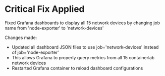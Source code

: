 # Critical Fix Applied
Fixed Grafana dashboards to display all 15 network devices by changing job name from 'node-exporter' to 'network-devices'

Changes made:
- Updated all dashboard JSON files to use job='network-devices' instead of job='node-exporter'
- This allows Grafana to properly query metrics from all 15 containerlab network devices
- Restarted Grafana container to reload dashboard configurations
